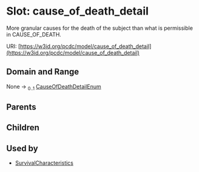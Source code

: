 
# Slot: cause_of_death_detail


More granular causes for the death of the subject than what is permissible in CAUSE_OF_DEATH.

URI: [https://w3id.org/pcdc/model/cause_of_death_detail](https://w3id.org/pcdc/model/cause_of_death_detail)


## Domain and Range

None &#8594;  <sub>0..1</sub> [CauseOfDeathDetailEnum](CauseOfDeathDetailEnum.md)

## Parents


## Children


## Used by

 * [SurvivalCharacteristics](SurvivalCharacteristics.md)
